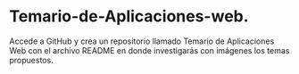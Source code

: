 # Temario-de-Aplicaciones-web.
Accede a GitHub y crea un repositorio llamado Temario de Aplicaciones Web con el archivo README en donde investigarás con imágenes los temas propuestos.
